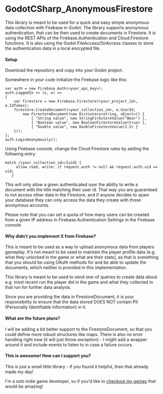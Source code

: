 # GodotCSharp\_AnonymousFirestore

This library is meant to be used for a quick and easy simple anonymous data collection with Firebase in Godot.
The library supports anonymous authentication, that can be then used to create documents in Firestore.
It is using the REST APIs of the Firebase.Authentication and Cloud.Firestore functions.
It is also using the Godot FileAccess/DirAccess classes to store the authentication data in a local encrypted file.

#### Setup
Download the repository and copy into your Godot project.

Somewhere in your code initialize the Firebase logic like this:
```
var auth = new Firebase.Auth(<your_api_key>);
auth.LoggedIn += (s, e) =>
{
	var firestore = new Firebase.Firestore(<your_project_id>, e.IdToken);
	firestore.CreateDocument(<your_collection_id>, e.UserId,
		new FirestoreDocument(new Dictionary<string, object>() {
			{ "String value", new StringFirestoreValue("Bear") },
			{ "Boolean value", new BooleanFirestoreValue(true) },
			{ "Double value", new DoubleFirestoreValue(2.5) }
	}));
};
auth.LoginAnonymously();

```

Using Firebase console, change the Cloud Firestore rules by adding the following entry:
```
match /<your_collection_id>/{uid} {
     allow read, write: if request.auth != null && request.auth.uid == uid;
   }
```

This will only allow a given authenticated user the ability to write a document with the title matching their user id. That way you are guaranteed to not access other data in the Firestore, and if anyone decides to spam your database they can only access the data they create with those anonymous accounts.

Please note that you can set a quota of how many users can be created from a given IP address in Firebase.Authentication Settings in the Firebase console.

#### Why didn't you implement X from Firebase?

This is meant to be used as a way to upload anonymous data from players gameplay. It's not meant to be used to maintain the player profile data (e.g. what they unlocked in the game or what are their stats), as that is something that you should be using OAuth methods for and be able to update the documents, which neither is provided in this implementation.

This library is meant to be used to send one-of queries to create data about e.g. most recent run the player did in the game and what they collected in that run for further data analysis.

Since you are providing the data in FirestoreDocument, it is your responsibility to ensure that the data stored DOES NOT contain PII (Personally Identifiable Information) in it.

#### What are the future plans?

I will be adding a bit better support to the FirestoreDocument, so that you could define more robust structures like maps. There is also no error handling right now (it will just throw exception) - I might add a wrapper around it and include events to listen to in case a failure occurs.

#### This is awesome! How can I support you?

This is just a small little library - if you found it helpful, then that already made my day!

I'm a solo indie game developer, so if you'd like to [checkout my games](https://store.steampowered.com/search/?developer=Rainier%20Interactive) that would be amazing!

